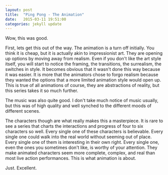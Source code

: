 ```yaml
---
layout: post
title:  "Ping Pong - The Animation"
date:   2015-03-11 19:51:00
categories: jekyll update
---
```

Wow, this was good.

First, lets get this out of the way. The animation is a turn off initially. You think it is cheap, but it is actually akin to impressionist art. They are opening up options by moving away from realism. Even if you don't like the art style itself, you will start to notice the framing, the transitions, the surrealism, the switches in style. It becomes obvious that it wasn't done this way because it was easier. It is more that the animators chose to forgo realism because they wanted the options that a more limited animation style would open up. This is true of all animations of course, they are abstractions of reality, but this series takes it so much further.

The music was also quite good. I don't take much notice of music usually, but this was of high quality and well synched to the different moods of different scenes.

The characters though are what really makes this a masterpiece. It is rare to see a series that charts the interactions and progress of four to six characters so well. Every single one of these characters is believable. Every single one could walk into the real world without seeming out of place. Every single one of them is interesting in their own right. Every single one, even the ones you sometimes don't like, is worthy of your attention. They make animated characters seem more complete, complex, and real than most live action performances. This is what animation is about.

Just. Excellent.

